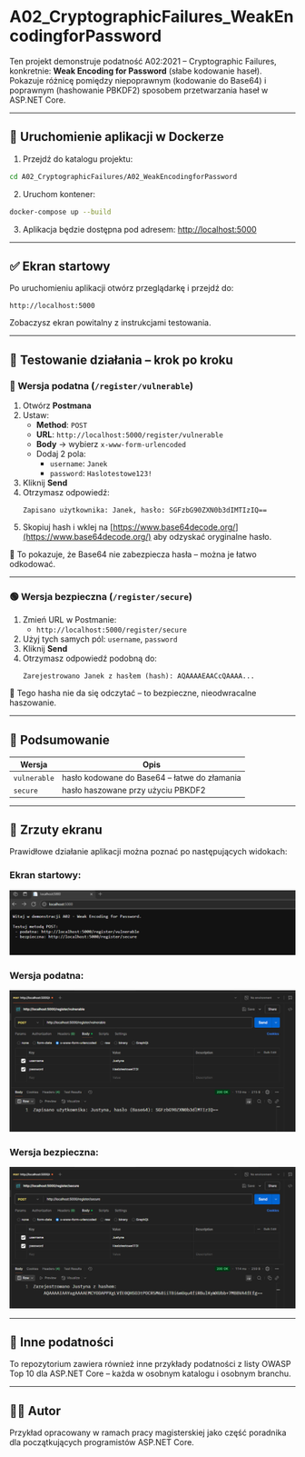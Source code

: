 # A02_CryptographicFailures_WeakEncodingforPassword

Ten projekt demonstruje podatność A02:2021 – Cryptographic Failures, konkretnie: **Weak Encoding for Password** (słabe kodowanie haseł). Pokazuje różnicę pomiędzy niepoprawnym (kodowanie do Base64) i poprawnym (hashowanie PBKDF2) sposobem przetwarzania haseł w ASP.NET Core.

---

## 🚀 Uruchomienie aplikacji w Dockerze

1. Przejdź do katalogu projektu:
```bash
cd A02_CryptographicFailures/A02_WeakEncodingforPassword
```

2. Uruchom kontener:
```bash
docker-compose up --build
```

3. Aplikacja będzie dostępna pod adresem: [http://localhost:5000](http://localhost:5000)

---

## ✅ Ekran startowy

Po uruchomieniu aplikacji otwórz przeglądarkę i przejdź do:

```
http://localhost:5000
```

Zobaczysz ekran powitalny z instrukcjami testowania.

---

## 🧪 Testowanie działania – krok po kroku

### 🔴 Wersja podatna (`/register/vulnerable`)

1. Otwórz **Postmana**
2. Ustaw:
    - **Method**: `POST`
    - **URL**: `http://localhost:5000/register/vulnerable`
    - **Body** → wybierz `x-www-form-urlencoded`
    - Dodaj 2 pola:
      - `username`: `Janek`
      - `password`: `Haslotestowe123!`
3. Kliknij **Send**
4. Otrzymasz odpowiedź:
    ```plaintext
    Zapisano użytkownika: Janek, hasło: SGFzbG90ZXN0b3dIMTIzIQ==
    ```
5. Skopiuj hash i wklej na [https://www.base64decode.org/](https://www.base64decode.org/) aby odzyskać oryginalne hasło.

📛 To pokazuje, że Base64 nie zabezpiecza hasła – można je łatwo odkodować.

---

### 🟢 Wersja bezpieczna (`/register/secure`)

1. Zmień URL w Postmanie:
    - `http://localhost:5000/register/secure`
2. Użyj tych samych pól: `username`, `password`
3. Kliknij **Send**
4. Otrzymasz odpowiedź podobną do:
    ```plaintext
    Zarejestrowano Janek z hasłem (hash): AQAAAAEAACcQAAAA...
    ```

🔐 Tego hasha nie da się odczytać – to bezpieczne, nieodwracalne haszowanie.

---

## 📌 Podsumowanie

| Wersja       | Opis                                       |
|--------------|--------------------------------------------|
| `vulnerable` | hasło kodowane do Base64 – łatwe do złamania |
| `secure`     | hasło haszowane przy użyciu PBKDF2          |

---

## 📸 Zrzuty ekranu

Prawidłowe działanie aplikacji można poznać po następujących widokach:

### Ekran startowy:
![Widok początkowy](A02_CryptographicFailures_WeakEncodingforPassword\A02_screeny\Ekran_startowy.png)

### Wersja podatna:

![Widok wersji podatnej](A02_CryptographicFailures_WeakEncodingforPassword\A02_screeny\Vulnerable.png)

### Wersja bezpieczna:

![Widok wersji bezpiecznej](A02_CryptographicFailures_WeakEncodingforPassword\A02_screeny\Secure.png)

---

## 📂 Inne podatności

To repozytorium zawiera również inne przykłady podatności z listy OWASP Top 10 dla ASP.NET Core – każda w osobnym katalogu i osobnym branchu.

---

## 👨‍🔬 Autor

Przykład opracowany w ramach pracy magisterskiej jako część poradnika dla początkujących programistów ASP.NET Core.
